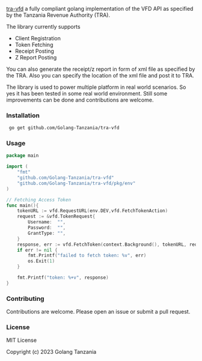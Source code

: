 
[tra-vfd](https://github.com/Golang-Tanzania/tra-vfd) a fully compliant golang implementation of the VFD API as specified by the
Tanzania Revenue Authority (TRA).

The library currently supports

- Client Registration
- Token Fetching
- Receipt Posting
- Z Report Posting

You can also generate the receipt/z report in form of xml file as specified by the TRA. Also you can specify the location of the xml file
and post it to TRA.

The library is used to power multiple platform in real world scenarios. So yes it has been tested in some real world environment. Still some improvements can be done and contributions
are welcome.


### Installation

```bash
 go get github.com/Golang-Tanzania/tra-vfd
```


### Usage

```go
package main

import (
    "fmt"
    "github.com/Golang-Tanzania/tra-vfd"
    "github.com/Golang-Tanzania/tra-vfd/pkg/env"
)

// Fetching Access Token
func main(){
	tokenURL := vfd.RequestURL(env.DEV,vfd.FetchTokenAction)
	request := &vfd.TokenRequest{
		Username:  "",
		Password:  "",
		GrantType: "",
	}
	response, err := vfd.FetchToken(context.Background(), tokenURL, request)
	if err != nil {
		fmt.Printf("failed to fetch token: %v", err)
		os.Exit(1)
	}

	fmt.Printf("token: %+v", response)
}

```

### Contributing

Contributions are welcome. Please open an issue or submit a pull request.


### License

MIT License

Copyright (c) 2023 Golang Tanzania